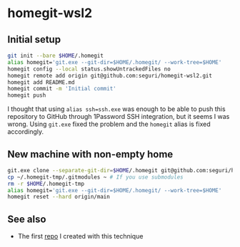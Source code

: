 # homegit-wsl2

## Initial setup

```bash
git init --bare $HOME/.homegit
alias homegit='git.exe --git-dir=$HOME/.homegit/ --work-tree=$HOME'
homegit config --local status.showUntrackedFiles no
homegit remote add origin git@github.com:seguri/homegit-wsl2.git
homegit add README.md
homegit commit -m 'Initial commit'
homegit push
```

I thought that using `alias ssh=ssh.exe` was enough to be able to push this repository to GitHub through 1Password SSH integration, but it seems I was wrong.
Using `git.exe` fixed the problem and the `homegit` alias is fixed accordingly.

## New machine with non-empty home

```bash
git.exe clone --separate-git-dir=$HOME/.homegit git@github.com:seguri/homegit-wsl2.git $HOME/.homegit-tmp
cp ~/.homegit-tmp/.gitmodules ~ # If you use submodules
rm -r $HOME/.homegit-tmp
alias homegit='git.exe --git-dir=$HOME/.homegit/ --work-tree=$HOME'
homegit reset --hard origin/main
```

## See also

- The first [repo][1] I created with this technique

[1]: https://github.com/seguri/homegit

